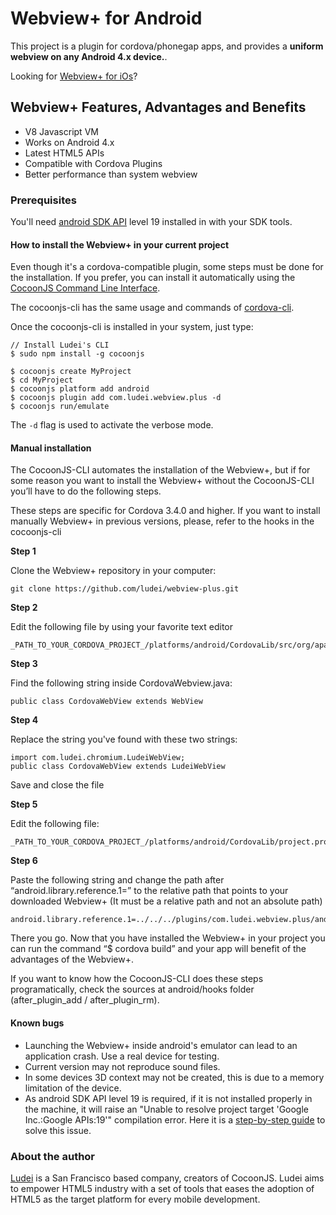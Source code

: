 # Webview+ for Android #

This project is a plugin for cordova/phonegap apps, and provides a **uniform webview on any Android 4.x device.**.

Looking for [Webview+ for iOs](https://github.com/ludei/webview-plus-ios)?

## Webview+ Features, Advantages and Benefits  ##

* V8 Javascript VM
* Works on Android 4.x
* Latest HTML5 APIs
* Compatible with Cordova Plugins
* Better performance than system webview

### Prerequisites ###
You'll need [android SDK API](http://developer.android.com/guide/topics/manifest/uses-sdk-element.html) level 19 installed in with your SDK tools.

#### How to install the Webview+ in your current project ####

Even though it's a cordova-compatible plugin, some steps must be done for the installation. If you prefer, you can install it automatically using the [CocoonJS Command Line Interface](https://github.com/ludei/cocoonjs-cli). 

The cocoonjs-cli has the same usage and commands of [cordova-cli](https://github.com/apache/cordova-cli#project-commands).

Once the cocoonjs-cli is installed in your system, just type:

```
// Install Ludei's CLI
$ sudo npm install -g cocoonjs

$ cocoonjs create MyProject
$ cd MyProject
$ cocoonjs platform add android
$ cocoonjs plugin add com.ludei.webview.plus -d
$ cocoonjs run/emulate
```

The `-d` flag is used to activate the verbose mode.

#### Manual installation  ####
The CocoonJS-CLI automates the installation of the Webview+, but if for some reason you want to install the Webview+ without the CocoonJS-CLI you’ll have to do the following steps.

These steps are specific for Cordova 3.4.0 and higher. If you want to install manually Webview+ in previous versions, please, refer to the hooks in the cocoonjs-cli

**Step 1**

Clone the Webview+ repository in your computer:

```
git clone https://github.com/ludei/webview-plus.git
```

**Step 2**

Edit the following file by using your favorite text editor

```
_PATH_TO_YOUR_CORDOVA_PROJECT_/platforms/android/CordovaLib/src/org/apache/cordova/CordovaWebview.java
```

**Step 3**

Find the following string inside CordovaWebview.java:

```
public class CordovaWebView extends WebView
```


**Step 4**

Replace the string you've found with these two strings:


```
import com.ludei.chromium.LudeiWebView;
public class CordovaWebView extends LudeiWebView 
```
Save and close the file

**Step 5**

Edit the following file:

```
_PATH_TO_YOUR_CORDOVA_PROJECT_/platforms/android/CordovaLib/project.properties
```

**Step 6**

Paste the following string and change the path after “android.library.reference.1=” to the relative path that points to your downloaded Webview+ (It must be a relative path and not an absolute path)

```
android.library.reference.1=../../../plugins/com.ludei.webview.plus/android
```


There you go. Now that you have installed the Webview+ in your project you can run the command “$ cordova build” and your app will benefit of the advantages of the Webview+.

If you want to know how the CocoonJS-CLI does these steps programatically, check the sources at android/hooks folder (after_plugin_add / after_plugin_rm).

#### Known bugs ####

* Launching the Webview+ inside android's emulator can lead to an application crash. Use a real device for testing.
* Current version may not reproduce sound files.
* In some devices 3D context may not be created, this is due to a memory limitation of the device.
* As android SDK API level 19 is required, if it is not installed properly in the machine, it will raise an "Unable to resolve project target 'Google Inc.:Google APIs:19'" compilation error. Here it is a [step-by-step guide](https://github.com/ludei/cocoonjs-cli/wiki/How-to-solve-the-compilation-error:-%E2%80%9CUnable-to-resolve-project-target-'Google-Inc.:Google-APIs:19'%E2%80%9D) to solve this issue. 

### About the author ###

[Ludei](http://www.ludei.com) is a San Francisco based company, creators of CocoonJS. Ludei aims to empower HTML5 industry with a set of tools that eases the adoption of HTML5 as the target platform for every mobile development.
